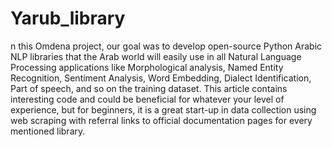 # Yarub_library
n this Omdena project, our goal was to develop open-source Python Arabic NLP libraries that the Arab world will easily use in all Natural Language Processing applications like Morphological analysis, Named Entity Recognition, Sentiment Analysis, Word Embedding, Dialect Identification, Part of speech, and so on the training dataset. This article contains interesting code and could be beneficial for whatever your level of experience, but for beginners, it is a great start-up in data collection using web scraping with referral links to official documentation pages for every mentioned library.
